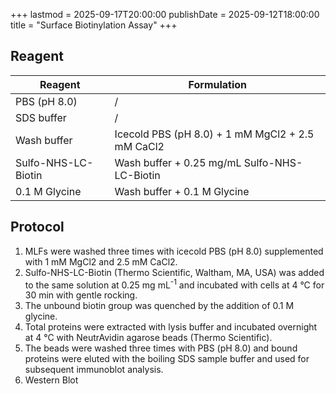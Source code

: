 +++
lastmod = 2025-09-17T20:00:00
publishDate = 2025-09-12T18:00:00
title = "Surface Biotinylation Assay"
+++

## Reagent

| Reagent             | Formulation                                      |
| ------------------- | ------------------------------------------------ |
| PBS (pH 8.0)        | /                                                |
| SDS buffer          | /                                                |
| Wash buffer         | Icecold PBS (pH 8.0) + 1 mM MgCl2 + 2.5 mM CaCl2 |
| Sulfo-NHS-LC-Biotin | Wash buffer + 0.25 mg/mL Sulfo-NHS-LC-Biotin     |
| 0.1 M Glycine       | Wash buffer + 0.1 M Glycine                      |

## Protocol

1. MLFs were washed three times with icecold PBS (pH 8.0) supplemented with 1 mM MgCl2 and 2.5 mM CaCl2.
2. Sulfo-NHS-LC-Biotin (Thermo Scientific, Waltham, MA, USA) was added to the same solution at 0.25 mg mL<sup>-1</sup> and incubated with cells at 4 °C for 30 min with gentle rocking.
3. The unbound biotin group was quenched by the addition of 0.1 M glycine.
4. Total proteins were extracted with lysis buffer and incubated overnight at 4 °C with NeutrAvidin agarose beads (Thermo Scientific).
5. The beads were washed three times with PBS (pH 8.0) and bound proteins were eluted with the boiling SDS sample buffer and used for subsequent immunoblot analysis.
6. Western Blot
